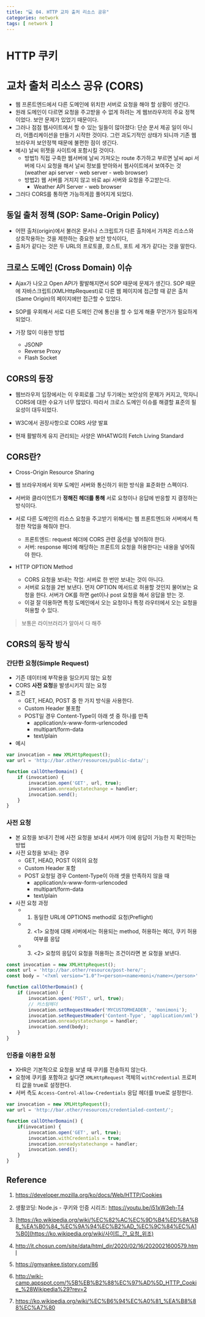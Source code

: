 ```yaml
---
title: "💻 04. HTTP 교차 출처 리소스 공유"
categories: network
tags: [ network ]
---
```


# HTTP 쿠키

# 교차 출처 리소스 공유 (CORS)

- 웹 프론트엔드에서 다른 도메인에 위치한 서버로 요청을 해야 할 상황이 생긴다.
- 원래 도메인이 다르면 요청을 주고받을 수 없게 하려는 게 웹브라우저의 주요 정책이었다. 보안 문제가 있었기 때문이다. 
- 그러나 점점 웹사이트에서 할 수 있는 일들이 많아졌다: 단순 문서 제공 일이 아니라, 어플리케이션을 만들기 시작한 것이다. 그런 과도기적인 상태가 되니까 기존 웹브라우저 보안정책 때문에 불편한 점이 생긴다.
- 예시) 날씨 위젯을 사이트에 포함시킬 것이다.
  - 방법1) 직접 구축한 웹서버에 날씨 가져오는 route 추가하고 부르면 날씨 api 서버에 다시 요청을 해서 날씨 정보를 받아와서 웹사이트에서 보여주는 것 (weather api server - web server - web browser)
  - 방법2) 웹 서버를 거치지 않고 바로 api 서버와 요청을 주고받는다.
    - Weather API Server - web browser
- 그러다 CORS를 통하면 가능하게끔 풀어지게 되었다. 



## 동일 출처 정책 (SOP: Same-Origin Policy)

- 어떤 출처(origin)에서 불러온 문서나 스크립트가 다른 출처에서 가져온 리소스와 상호작용하는 것을 제한하는 중요한 보안 방식이다,
- 출처가 같다는 것은 두 URL의 프로토콜, 호스트, 포트 세 개가 같다는 것을 말한다. 



## 크로스 도메인 (Cross Domain) 이슈

- Ajax가 나오고 Open API가 활발해지면서 SOP 때문에 문제가 생긴다. SOP 때문에 자바스크립트(XMLHttpRequest)로 다른 웹 페이지에 접근할 때 같은 출처(Same Origin)의 페이지에만 접근할 수 있었다.

- SOP를 우회해서 서로 다른 도메인 간에 통신을 할 수 있게 해줄 무언가가 필요하게 되었다. 
- 가장 많이 이용한 방법 
  - JSONP
  - Reverse Proxy
  - Flash Socket



## CORS의 등장

- 웹브라우저 입장에서는 이 우회로를 그냥 두기에는 보안상의 문제가 커지고, 막자니 CORS에 대한 수요가 너무 많았다. 따라서 크로스 도메인 이슈를 해결할 표준의 필요성이 대두되었다. 

- W3C에서 권장사항으로 CORS 사양 발표
- 현재 활발하게 유지 관리되는 사양은 WHATWG의 Fetch Living Standard



## CORS란?

- Cross-Origin Resource Sharing

- 웹 브라우저에서 외부 도메인 서버와 통신하기 위한 방식을 표준화한 스펙이다.
- 서버와 클라이언트가 **정해진 헤더를 통해** 서로 요청이나 응답에 반응할 지 결정하는 방식이다. 
- 서로 다른 도메인의 리소스 요청을 주고받기 위해서는 웹 프론트엔드와 서버에서 특정한 작업을 해줘야 한다.
  - 프론트엔드: request 헤더에 CORS 관련 옵션을 넣어줘야 한다.
  - 서버: response 헤더에 해당하는 프론트의 요청을 허용한다는 내용을 넣어줘야 한다.
- HTTP OPTION Method
  - CORS 요청을 보내는 작업: 서버로 한 번만 보내는 것이 아니다.
  - 서버로 요청을 2번 보낸다. 먼저 OPTION 메서드로 허용할 것인지 물어보는 요청을 한다. 서버가 OK를 하면 get이나 post 요청을 해서 응답을 받는 것.
  - 이걸 잘 이용하면 특정 도메인에서 오는 요청이나 특정 라우터에서 오는 요청을 허용할 수 있다. 

> 보통은 라이브러리가 알아서 다 해주



## CORS의 동작 방식

### 간단한 요청(Simple Request)

- 기존 데이터에 부작용을 일으키지 않는 요청
- CORS **사전 요청**을 발생시키지 않는 요청
- 조건
  - GET, HEAD, POST 중 한 가지 방식을 사용한다.
  - Custom Header 불포함
  - POST일 경우 Content-Type이 아래 셋 중 하나를 만족
    - application/x-www-form-urlencoded
    - multipart/form-data
    - text/plain
- 예시

```javascript
var invocation = new XMLHttpRequest();
var url = 'http://bar.other/resources/public-data/';

function callOtherDomain() {
    if (invocation) {
        invacation.open('GET', url, true);
        invocation.onreadystatechange = handler;
        invocation.send();
    }
}
```



### 사전 요청

- 본 요청을 보내기 전에 사전 요청을 보내서 서버가 이에 응답이 가능한 지 확인하는 방법
- 사전 요청을 보내는 경우
  - GET, HEAD, POST 이외의 요청
  - Custom Header 포함
  - POST 요청일 경우 Content-Type이 아래 셋을 만족하지 않을 때
    - application/x-www-form-urlencoded
    - multipart/form-data
    - text/plain
- 사전 요청 과정
  - 1. 동일한 URL에 OPTIONS method로 요청(Preflight)
  - 2. <1> 요청에 대해 서버에서는 허용되는 method,  허용하는 헤더, 쿠키 허용 여부를 응답
  - 3. <2> 요청의 응답이 요청을 허용하는 조건이라면 본 요청을 보낸다.

```javascript
const invocation = new XMLHttpRequest();
const url = 'http://bar.other/resource/post-here/';
const body = '<?xml version="1.0"?><person><name>moni</name></person>'

function callOtherDomain() {
    if (invocation) {
        invocation.open('POST', url, true);
        // 커스텀헤더
        invocation.setRequestHeader('MYCUSTOMHEADER', 'monimoni');
        invocation.setRequestHeader('Content-Type', 'application/xml');
        invocation.onreadystatechange = handler;
        invocation.send(body);
    }
}
```



### 인증을 이용한 요청

- XHR은 기본적으로 요청을 보낼 때 쿠키를 전송하지 않는다.
- 요청에 쿠키를 포함하고 싶다면 `XMLHttpRequest` 객체의 `withCredential` 프로퍼티 값을 true로 설정한다.
- 서버 측도 `Access-Control-Allow-Credentials` 응답 헤더를 true로 설정한다.

```javascript
var invocation = new XMLHttpRequest();
var url = 'http://bar.other/resources/credentialed-content/';

function callOtherDomain() {
    if(invocation) {
        invocation.open('GET', url, true);
        invocation.withCredentials = true;
        invocation.onreadystatechange = handler;
        invocation.send();
    }
}
```







## Reference

1. https://developer.mozilla.org/ko/docs/Web/HTTP/Cookies

2. 생활코딩: Node.js - 쿠키와 인증 시리즈: https://youtu.be/i51xW3eh-T4

3. [https://ko.wikipedia.org/wiki/%EC%82%AC%EC%9D%B4%ED%8A%B8_%EA%B0%84_%EC%9A%94%EC%B2%AD_%EC%9C%84%EC%A1%B0](https://ko.wikipedia.org/wiki/사이트_간_요청_위조)

4. http://it.chosun.com/site/data/html_dir/2020/02/16/2020021600579.html

5. https://gmyankee.tistory.com/86

6. http://wiki-camp.appspot.com/%5B%EB%B2%88%EC%97%AD%5D_HTTP_Cookie_%28Wikipedia%29?rev=2

7. https://ko.wikipedia.org/wiki/%EC%B6%94%EC%A0%81_%EA%B8%88%EC%A7%80

